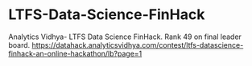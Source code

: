 # LTFS-Data-Science-FinHack
Analytics Vidhya- LTFS Data Science FinHack. 
Rank 49 on final leader board.
https://datahack.analyticsvidhya.com/contest/ltfs-datascience-finhack-an-online-hackathon/lb?page=1
